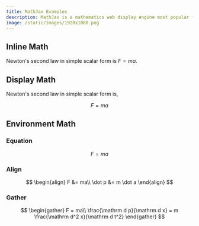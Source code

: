 ```yaml
---
title: MathJax Examples
description: MathJax is a mathematics web display engine most popular for LaTeX. Here are some typical examples of MathJax support for LaTeX syntax.
image: /static/images/1920x1080.png
---
```


## Inline Math

Newton's second law in simple scalar form is $F=ma$.

## Display Math

Newton's second law in simple scalar form is,

$$
F = ma
$$

## Environment Math

### Equation

$$
\begin{equation}
    F = ma
\end{equation}
$$

### Align

$$
\begin{align}
    F &= ma\\
    \dot p &= m \dot a
\end{align}
$$

### Gather

$$
\begin{gather}
    F = ma\\
    \frac{\mathrm d p}{\mathrm d x} = m \frac{\mathrm d^2 x}{\mathrm d t^2}
\end{gather}
$$